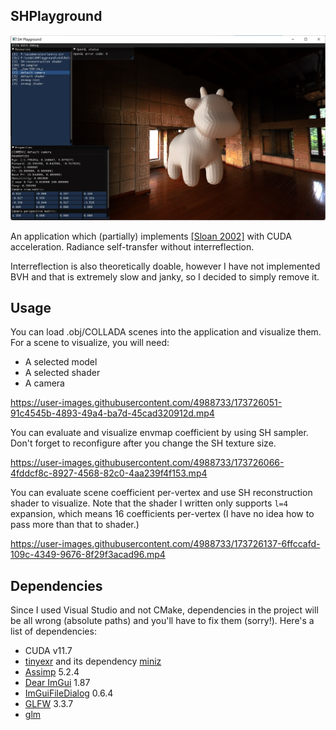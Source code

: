 ## SHPlayground

![Screenshot](screenshots/screenshot.jpg)

An application which (partially) implements [\[Sloan 2002\]](https://jankautz.com/publications/prtSIG02.pdf) with CUDA acceleration. Radiance self-transfer without interreflection.

Interreflection is also theoretically doable, however I have not implemented BVH and that is extremely slow and janky, so I decided to simply remove it. 

## Usage

You can load .obj/COLLADA scenes into the application and visualize them. For a scene to visualize, you will need:

- A selected model
- A selected shader
- A camera

https://user-images.githubusercontent.com/4988733/173726051-91c4545b-4893-49a4-ba7d-45cad320912d.mp4

You can evaluate and visualize envmap coefficient by using SH sampler. Don't forget to reconfigure after you change the SH texture size.

https://user-images.githubusercontent.com/4988733/173726066-4fddcf8c-8927-4568-82c0-4aa239f4f153.mp4

You can evaluate scene coefficient per-vertex and use SH reconstruction shader to visualize. Note that the shader I written only supports `l=4` expansion, which means 16 coefficients per-vertex (I have no idea how to pass more than that to shader.)

https://user-images.githubusercontent.com/4988733/173726137-6ffccafd-109c-4349-9676-8f29f3acad96.mp4

## Dependencies

Since I used Visual Studio and not CMake, dependencies in the project will be all wrong (absolute paths) and you'll have to fix them (sorry!). Here's a list of dependencies:

- CUDA v11.7
- [tinyexr](https://github.com/syoyo/tinyexr) and its dependency [miniz](https://github.com/syoyo/tinyexr/tree/master/deps/miniz)
- [Assimp](https://github.com/assimp/assimp) 5.2.4
- [Dear ImGui](https://github.com/ocornut/imgui) 1.87
- [ImGuiFileDialog](https://github.com/aiekick/ImGuiFileDialog) 0.6.4
- [GLFW](https://github.com/glfw/glfw) 3.3.7
- [glm](https://github.com/g-truc/glm)
